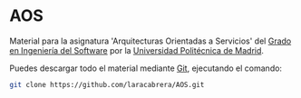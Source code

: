 # AOS

Material para la asignatura 'Arquitecturas Orientadas a Servicios' del [Grado en Ingeniería del Software](https://www.etsisi.upm.es/estudios/grados/61iw/ig) por la [Universidad Politécnica de Madrid](https://www.upm.es).

Puedes descargar todo el material mediante [Git](https://git-scm.com/), ejecutando el comando:

```bash
git clone https://github.com/laracabrera/AOS.git
```
